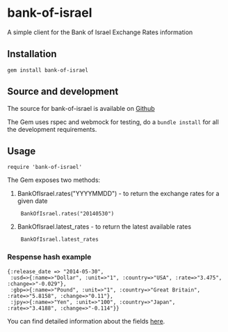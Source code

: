 bank-of-israel
==============

A simple client for the Bank of Israel Exchange Rates information

## Installation

    gem install bank-of-israel

## Source and development

The source for bank-of-israel is available on [Github](https://github.com/danevron/bank-of-israel)

The Gem uses rspec and webmock for testing, do a `bundle install` for all
the development requirements.

## Usage

	require 'bank-of-israel'
	
The Gem exposes two methods:

1. BankOfIsrael.rates("YYYYMMDD") - to return the exchange rates for a given date 

		BankOfIsrael.rates("20140530")
		
2. BankOfIsrael.latest_rates - to return the latest available rates

		BankOfIsrael.latest_rates

### Respense hash example

	{:release_date => "2014-05-30",
	 :usd=>{:name=>"Dollar", :unit=>"1", :country=>"USA", :rate=>"3.475", :change=>"-0.029"},
	 :gbp=>{:name=>"Pound", :unit=>"1", :country=>"Great Britain", :rate=>"5.8158", :change=>"0.11"},
	 :jpy=>{:name=>"Yen", :unit=>"100", :country=>"Japan", :rate=>"3.4188", :change=>"-0.114"}}
	 
You can find detailed information about the fields [here](http://www.boi.org.il/en/Markets/Pages/explainxml.aspx).


